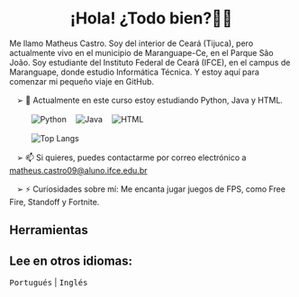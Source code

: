 <h1 align="center"> ¡Hola! ¿Todo bien?👋🏼</h1>
Me llamo Matheus Castro. Soy del interior de Ceará (Tijuca), pero actualmente vivo en el municipio de Maranguape-Ce, en el Parque São João. Soy estudiante del Instituto Federal de Ceará (IFCE), en el campus de Maranguape, donde estudio Informática Técnica. Y estoy aquí para comenzar mi pequeño viaje en GitHub.

ㅤ➢ 🌱 Actualmente en este curso estoy estudiando Python, Java y HTML.

ㅤㅤㅤ![Python](https://img.shields.io/badge/python-3670A0?style=for-the-badge&logo=python&logoColor=ffdd54)
ㅤ![Java](https://img.shields.io/badge/java-%23ED8B00.svg?style=for-the-badge&logo=openjdk&logoColor=white)
ㅤ![HTML](https://img.shields.io/badge/html-%23E34F26.svg?style=for-the-badge&logo=html5&logoColor=white)

ㅤㅤㅤ![Top Langs](https://github-readme-stats.vercel.app/api/top-langs/?username=teuzzcastro&hide_progress=true)

ㅤ➢ 📫 Si quieres, puedes contactarme por correo electrónico a matheus.castro09@aluno.ifce.edu.br

ㅤ➢ ⚡ Curiosidades sobre mí: Me encanta jugar juegos de FPS, como Free Fire, Standoff y Fortnite.

## Herramientas



## Lee en otros idiomas:
<kbd>Portugués</kbd> | <kbd>Inglés</kbd>
